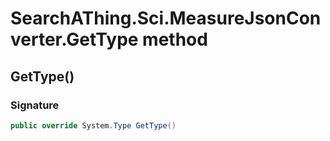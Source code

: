 # SearchAThing.Sci.MeasureJsonConverter.GetType method
## GetType()
### Signature
```csharp
public override System.Type GetType()
```
